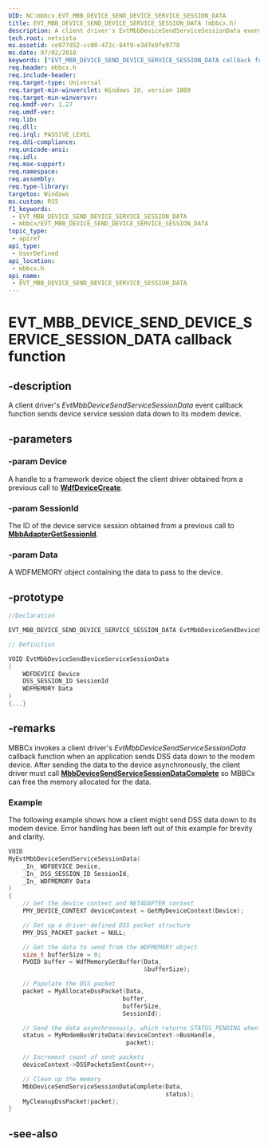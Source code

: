 ```yaml
---
UID: NC:mbbcx.EVT_MBB_DEVICE_SEND_DEVICE_SERVICE_SESSION_DATA
title: EVT_MBB_DEVICE_SEND_DEVICE_SERVICE_SESSION_DATA (mbbcx.h)
description: A client driver's EvtMbbDeviceSendServiceSessionData event callback function sends device service session data down to its modem device.
tech.root: netvista
ms.assetid: ce977d52-cc00-472c-84f9-e3d7e9fe9778
ms.date: 07/02/2018
keywords: ["EVT_MBB_DEVICE_SEND_DEVICE_SERVICE_SESSION_DATA callback function"]
req.header: mbbcx.h
req.include-header: 
req.target-type: Universal
req.target-min-winverclnt: Windows 10, version 1809
req.target-min-winversvr: 
req.kmdf-ver: 1.27
req.umdf-ver: 
req.lib: 
req.dll: 
req.irql: PASSIVE_LEVEL
req.ddi-compliance: 
req.unicode-ansi: 
req.idl: 
req.max-support: 
req.namespace: 
req.assembly: 
req.type-library: 
targetos: Windows
ms.custom: RS5
f1_keywords:
 - EVT_MBB_DEVICE_SEND_DEVICE_SERVICE_SESSION_DATA
 - mbbcx/EVT_MBB_DEVICE_SEND_DEVICE_SERVICE_SESSION_DATA
topic_type:
 - apiref
api_type:
 - UserDefined
api_location:
 - mbbcx.h
api_name:
 - EVT_MBB_DEVICE_SEND_DEVICE_SERVICE_SESSION_DATA
---
```


# EVT_MBB_DEVICE_SEND_DEVICE_SERVICE_SESSION_DATA callback function


## -description

A client driver's *EvtMbbDeviceSendServiceSessionData* event callback function sends device service session data down to its modem device.

## -parameters

### -param Device

A handle to a framework device object the client driver obtained from a previous call to [**WdfDeviceCreate**](../wdfdevice/nf-wdfdevice-wdfdevicecreate.md).

### -param SessionId

The ID of the device service session obtained from a previous call to [**MbbAdapterGetSessionId**](nf-mbbcx-mbbadaptergetsessionid.md).

### -param Data

A WDFMEMORY object containing the data to pass to the device.

## -prototype

```cpp
//Declaration

EVT_MBB_DEVICE_SEND_DEVICE_SERVICE_SESSION_DATA EvtMbbDeviceSendDeviceServiceSessionData; 

// Definition

VOID EvtMbbDeviceSendDeviceServiceSessionData 
(
	WDFDEVICE Device
	DSS_SESSION_ID SessionId
	WDFMEMORY Data
)
{...}

```

## -remarks

MBBCx invokes a client driver's *EvtMbbDeviceSendServiceSessionData* callback function when an application sends DSS data down to the modem device. After sending the data to the device asynchronously, the client driver must call [**MbbDeviceSendServiceSessionDataComplete**](nf-mbbcx-mbbdevicesenddeviceservicesessiondatacomplete.md) so MBBCx can free the memory allocated for the data.

### Example

The following example shows how a client might send DSS data down to its modem device. Error handling has been left out of this example for brevity and clarity.

```C++
VOID
MyEvtMbbDeviceSendServiceSessionData(
    _In_ WDFDEVICE Device,
    _In_ DSS_SESSION_ID SessionId,
    _In_ WDFMEMORY Data
)
{
    // Get the device context and NETADAPTER context
    PMY_DEVICE_CONTEXT deviceContext = GetMyDeviceContext(Device);

    // Set up a driver-defined DSS packet structure
    PMY_DSS_PACKET packet = NULL;

    // Get the data to send from the WDFMEMORY object
    size_t bufferSize = 0;
    PVOID buffer = WdfMemoryGetBuffer(Data, 
                                      &bufferSize);

    // Populate the DSS packet
    packet = MyAllocateDssPacket(Data,
                                buffer,
                                bufferSize,
                                SessionId);

    // Send the data asynchronously, which returns STATUS_PENDING when successful
    status = MyModemBusWriteData(deviceContext->BusHandle,
                                 packet);

    // Increment count of sent packets
    deviceContext->DSSPacketsSentCount++;

    // Clean up the memory
    MbbDeviceSendServiceSessionDataComplete(Data,
                                            status);
    MyCleanupDssPacket(packet);
}
```

## -see-also

